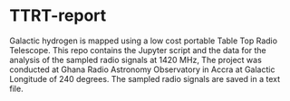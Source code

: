 # TTRT-report
Galactic hydrogen is mapped using a low cost portable Table Top Radio Telescope. This repo contains the Jupyter script and the data for the analysis of the sampled radio signals at 1420 MHz,
The project was conducted at Ghana Radio Astronomy Observatory in Accra at Galactic Longitude of 240 degrees.
The sampled radio signals are saved in a text file. 
